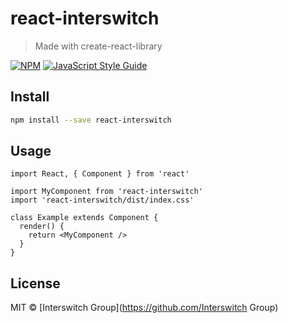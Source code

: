 # react-interswitch

> Made with create-react-library

[![NPM](https://img.shields.io/npm/v/react-interswitch.svg)](https://www.npmjs.com/package/react-interswitch) [![JavaScript Style Guide](https://img.shields.io/badge/code_style-standard-brightgreen.svg)](https://standardjs.com)

## Install

```bash
npm install --save react-interswitch
```

## Usage

```tsx
import React, { Component } from 'react'

import MyComponent from 'react-interswitch'
import 'react-interswitch/dist/index.css'

class Example extends Component {
  render() {
    return <MyComponent />
  }
}
```

## License

MIT © [Interswitch Group](https://github.com/Interswitch Group)
